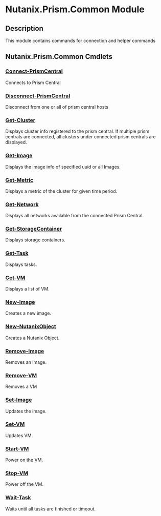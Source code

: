 ﻿---
Module Name: Nutanix.Prism.Common
Module Guid: 90f6d4c4-e5b2-4ce4-9d79-6b6afefe9aa6
Download Help Link: https://raw.githubusercontent.com/jaekwonpark/docs/master/cmdlet-help/
Help Version: 0.0.0.36
Locale: en-US
---

# Nutanix.Prism.Common Module
## Description
This module contains commands for connection and helper commands

## Nutanix.Prism.Common Cmdlets
### [Connect-PrismCentral](Connect-PrismCentral.md)
Connects to Prism Central

### [Disconnect-PrismCentral](Disconnect-PrismCentral.md)
Disconnect from one or all of prism central hosts

### [Get-Cluster](Get-Cluster.md)
Displays cluster info registered to the prism central. If multiple prism centrals are connected, all clusters under connected prism centrals are displayed.

### [Get-Image](Get-Image.md)
Displays the image info of specified uuid or all Images.

### [Get-Metric](Get-Metric.md)
Displays a metric of the cluster for given time period.

### [Get-Network](Get-Network.md)
Displays all networks available from the connected Prism Central.

### [Get-StorageContainer](Get-StorageContainer.md)
Displays storage containers.

### [Get-Task](Get-Task.md)
Displays tasks.

### [Get-VM](Get-VM.md)
Displays a list of VM.

### [New-Image](New-Image.md)
Creates a new image.

### [New-NutanixObject](New-NutanixObject.md)
Creates a Nutanix Object.

### [Remove-Image](Remove-Image.md)
Removes an image.

### [Remove-VM](Remove-VM.md)
Removes a VM

### [Set-Image](Set-Image.md)
Updates the image.

### [Set-VM](Set-VM.md)
Updates VM.

### [Start-VM](Start-VM.md)
Power on the VM.

### [Stop-VM](Stop-VM.md)
Power off the VM.

### [Wait-Task](Wait-Task.md)
Waits until all tasks are finished or timeout.

